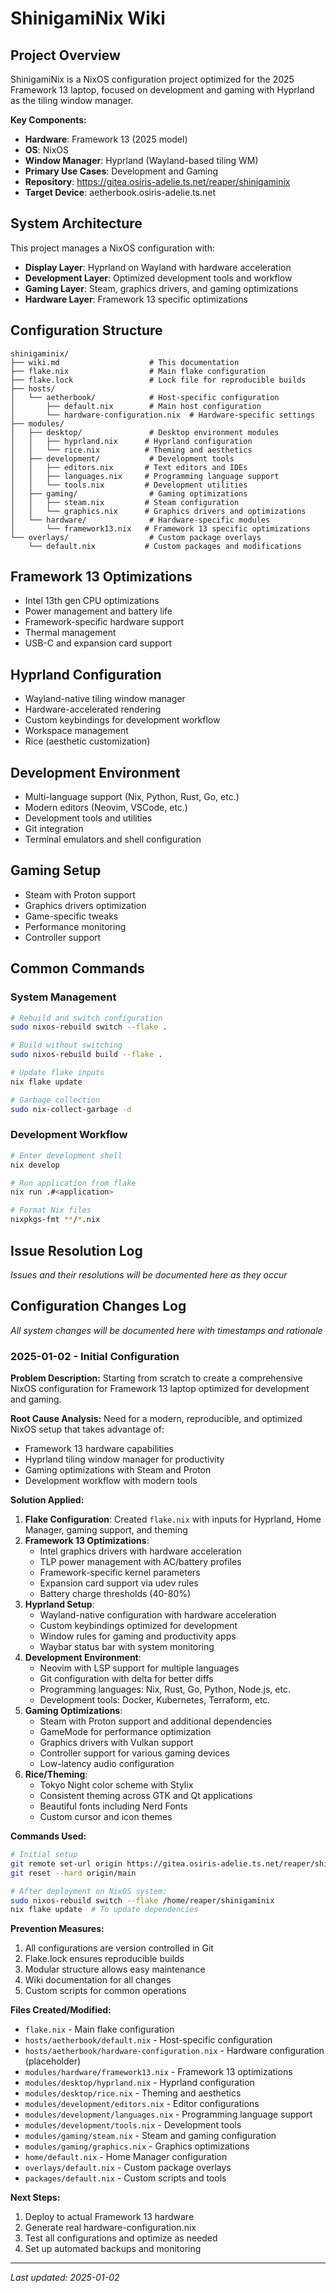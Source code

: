 # ShinigamiNix Wiki

## Project Overview
ShinigamiNix is a NixOS configuration project optimized for the 2025 Framework 13 laptop, focused on development and gaming with Hyprland as the tiling window manager.

**Key Components:**
- **Hardware**: Framework 13 (2025 model)
- **OS**: NixOS
- **Window Manager**: Hyprland (Wayland-based tiling WM)
- **Primary Use Cases**: Development and Gaming
- **Repository**: https://gitea.osiris-adelie.ts.net/reaper/shinigaminix
- **Target Device**: aetherbook.osiris-adelie.ts.net

## System Architecture
This project manages a NixOS configuration with:
- **Display Layer**: Hyprland on Wayland with hardware acceleration
- **Development Layer**: Optimized development tools and workflow
- **Gaming Layer**: Steam, graphics drivers, and gaming optimizations
- **Hardware Layer**: Framework 13 specific optimizations

## Configuration Structure
```
shinigaminix/
├── wiki.md                    # This documentation
├── flake.nix                  # Main flake configuration
├── flake.lock                 # Lock file for reproducible builds
├── hosts/
│   └── aetherbook/            # Host-specific configuration
│       ├── default.nix        # Main host configuration
│       └── hardware-configuration.nix  # Hardware-specific settings
├── modules/
│   ├── desktop/               # Desktop environment modules
│   │   ├── hyprland.nix      # Hyprland configuration
│   │   └── rice.nix          # Theming and aesthetics
│   ├── development/           # Development tools
│   │   ├── editors.nix       # Text editors and IDEs
│   │   ├── languages.nix     # Programming language support
│   │   └── tools.nix         # Development utilities
│   ├── gaming/                # Gaming optimizations
│   │   ├── steam.nix         # Steam configuration
│   │   └── graphics.nix      # Graphics drivers and optimizations
│   └── hardware/              # Hardware-specific modules
│       └── framework13.nix   # Framework 13 specific optimizations
└── overlays/                  # Custom package overlays
    └── default.nix           # Custom packages and modifications
```

## Framework 13 Optimizations
- Intel 13th gen CPU optimizations
- Power management and battery life
- Framework-specific hardware support
- Thermal management
- USB-C and expansion card support

## Hyprland Configuration
- Wayland-native tiling window manager
- Hardware-accelerated rendering
- Custom keybindings for development workflow
- Workspace management
- Rice (aesthetic customization)

## Development Environment
- Multi-language support (Nix, Python, Rust, Go, etc.)
- Modern editors (Neovim, VSCode, etc.)
- Development tools and utilities
- Git integration
- Terminal emulators and shell configuration

## Gaming Setup
- Steam with Proton support
- Graphics drivers optimization
- Game-specific tweaks
- Performance monitoring
- Controller support

## Common Commands
### System Management
```bash
# Rebuild and switch configuration
sudo nixos-rebuild switch --flake .

# Build without switching
sudo nixos-rebuild build --flake .

# Update flake inputs
nix flake update

# Garbage collection
sudo nix-collect-garbage -d
```

### Development Workflow
```bash
# Enter development shell
nix develop

# Run application from flake
nix run .#<application>

# Format Nix files
nixpkgs-fmt **/*.nix
```

## Issue Resolution Log
*Issues and their resolutions will be documented here as they occur*

## Configuration Changes Log
*All system changes will be documented here with timestamps and rationale*

### 2025-01-02 - Initial Configuration
**Problem Description:** Starting from scratch to create a comprehensive NixOS configuration for Framework 13 laptop optimized for development and gaming.

**Root Cause Analysis:** Need for a modern, reproducible, and optimized NixOS setup that takes advantage of:
- Framework 13 hardware capabilities
- Hyprland tiling window manager for productivity
- Gaming optimizations with Steam and Proton
- Development workflow with modern tools

**Solution Applied:**
1. **Flake Configuration**: Created `flake.nix` with inputs for Hyprland, Home Manager, gaming support, and theming
2. **Framework 13 Optimizations**: 
   - Intel graphics drivers with hardware acceleration
   - TLP power management with AC/battery profiles
   - Framework-specific kernel parameters
   - Expansion card support via udev rules
   - Battery charge thresholds (40-80%)
3. **Hyprland Setup**:
   - Wayland-native configuration with hardware acceleration
   - Custom keybindings optimized for development
   - Window rules for gaming and productivity apps
   - Waybar status bar with system monitoring
4. **Development Environment**:
   - Neovim with LSP support for multiple languages
   - Git configuration with delta for better diffs
   - Programming languages: Nix, Rust, Go, Python, Node.js, etc.
   - Development tools: Docker, Kubernetes, Terraform, etc.
5. **Gaming Optimizations**:
   - Steam with Proton support and additional dependencies
   - GameMode for performance optimization
   - Graphics drivers with Vulkan support
   - Controller support for various gaming devices
   - Low-latency audio configuration
6. **Rice/Theming**:
   - Tokyo Night color scheme with Stylix
   - Consistent theming across GTK and Qt applications
   - Beautiful fonts including Nerd Fonts
   - Custom cursor and icon themes

**Commands Used:**
```bash
# Initial setup
git remote set-url origin https://gitea.osiris-adelie.ts.net/reaper/shinigaminix
git reset --hard origin/main

# After deployment on NixOS system:
sudo nixos-rebuild switch --flake /home/reaper/shinigaminix
nix flake update  # To update dependencies
```

**Prevention Measures:**
1. All configurations are version controlled in Git
2. Flake.lock ensures reproducible builds
3. Modular structure allows easy maintenance
4. Wiki documentation for all changes
5. Custom scripts for common operations

**Files Created/Modified:**
- `flake.nix` - Main flake configuration
- `hosts/aetherbook/default.nix` - Host-specific configuration
- `hosts/aetherbook/hardware-configuration.nix` - Hardware configuration (placeholder)
- `modules/hardware/framework13.nix` - Framework 13 optimizations
- `modules/desktop/hyprland.nix` - Hyprland configuration
- `modules/desktop/rice.nix` - Theming and aesthetics
- `modules/development/editors.nix` - Editor configurations
- `modules/development/languages.nix` - Programming language support
- `modules/development/tools.nix` - Development tools
- `modules/gaming/steam.nix` - Steam and gaming configuration
- `modules/gaming/graphics.nix` - Graphics optimizations
- `home/default.nix` - Home Manager configuration
- `overlays/default.nix` - Custom package overlays
- `packages/default.nix` - Custom scripts and tools

**Next Steps:**
1. Deploy to actual Framework 13 hardware
2. Generate real hardware-configuration.nix
3. Test all configurations and optimize as needed
4. Set up automated backups and monitoring

---
*Last updated: 2025-01-02*
